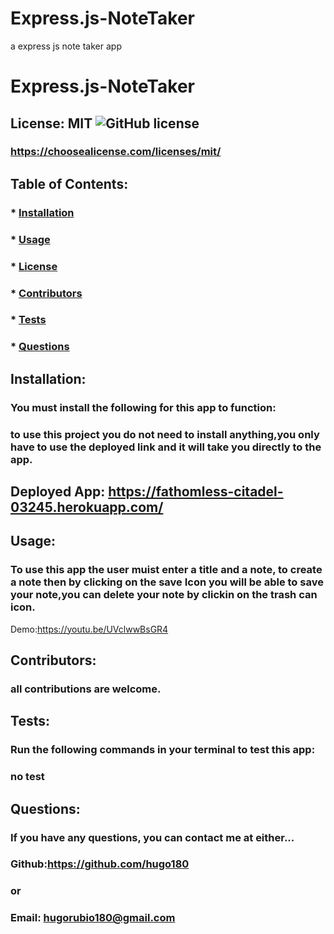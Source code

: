 # Express.js-NoteTaker
a express js note taker app
# Express.js-NoteTaker

  ## License: MIT  ![GitHub license](https://img.shields.io/github/license/Naereen/StrapDown.js.svg)
  ### https://choosealicense.com/licenses/mit/
  ## Table of Contents:
  ###  * [Installation](#installation)
  ###  * [Usage](#usage)
  ###  * [License](#license)
  ###  * [Contributors](#contributors)
  ###  * [Tests](#tests)
  ###  * [Questions](#questions)
  ## Installation:
  ### You must install the following for this app to function:
  ### to use this project you do not need to install anything,you only have to use the deployed link and it will take you directly to the app.
  ## Deployed App: https://fathomless-citadel-03245.herokuapp.com/ 
  ## Usage:
  ### To use this app the user muist enter a title and a note, to create a note then by clicking on the save Icon you will be able to save your note,you can delete your note by clickin on the trash can icon.
  Demo:https://youtu.be/UVclwwBsGR4

  
  ## Contributors:
  ### all contributions are welcome.
  ## Tests:
  ### Run the following commands in your terminal to test this app:
  ### no test
  ## Questions:
  ### If you have any questions, you can contact me at either...
  ### Github:https://github.com/hugo180 
  ### or
  ### Email: 	hugorubio180@gmail.com

